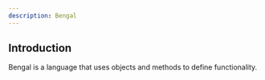 ```yaml
---
description: Bengal
---
```


## Introduction

Bengal is a language that uses objects and methods to define functionality.